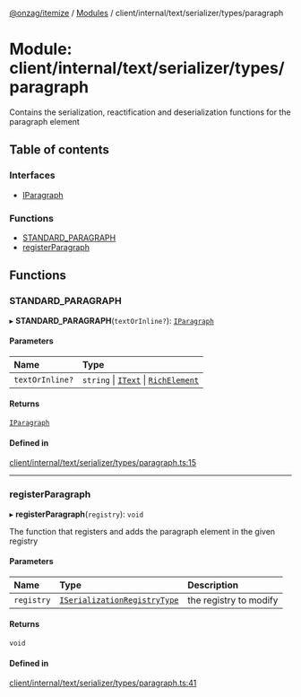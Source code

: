 [@onzag/itemize](../README.md) / [Modules](../modules.md) / client/internal/text/serializer/types/paragraph

# Module: client/internal/text/serializer/types/paragraph

Contains the serialization, reactification and deserialization functions
for the paragraph element

## Table of contents

### Interfaces

- [IParagraph](../interfaces/client_internal_text_serializer_types_paragraph.IParagraph.md)

### Functions

- [STANDARD\_PARAGRAPH](client_internal_text_serializer_types_paragraph.md#standard_paragraph)
- [registerParagraph](client_internal_text_serializer_types_paragraph.md#registerparagraph)

## Functions

### STANDARD\_PARAGRAPH

▸ **STANDARD_PARAGRAPH**(`textOrInline?`): [`IParagraph`](../interfaces/client_internal_text_serializer_types_paragraph.IParagraph.md)

#### Parameters

| Name | Type |
| :------ | :------ |
| `textOrInline?` | `string` \| [`IText`](../interfaces/client_internal_text_serializer_types_text.IText.md) \| [`RichElement`](client_internal_text_serializer.md#richelement) |

#### Returns

[`IParagraph`](../interfaces/client_internal_text_serializer_types_paragraph.IParagraph.md)

#### Defined in

[client/internal/text/serializer/types/paragraph.ts:15](https://github.com/onzag/itemize/blob/59702dd5/client/internal/text/serializer/types/paragraph.ts#L15)

___

### registerParagraph

▸ **registerParagraph**(`registry`): `void`

The function that registers and adds the paragraph element in the given
registry

#### Parameters

| Name | Type | Description |
| :------ | :------ | :------ |
| `registry` | [`ISerializationRegistryType`](../interfaces/client_internal_text_serializer.ISerializationRegistryType.md) | the registry to modify |

#### Returns

`void`

#### Defined in

[client/internal/text/serializer/types/paragraph.ts:41](https://github.com/onzag/itemize/blob/59702dd5/client/internal/text/serializer/types/paragraph.ts#L41)
